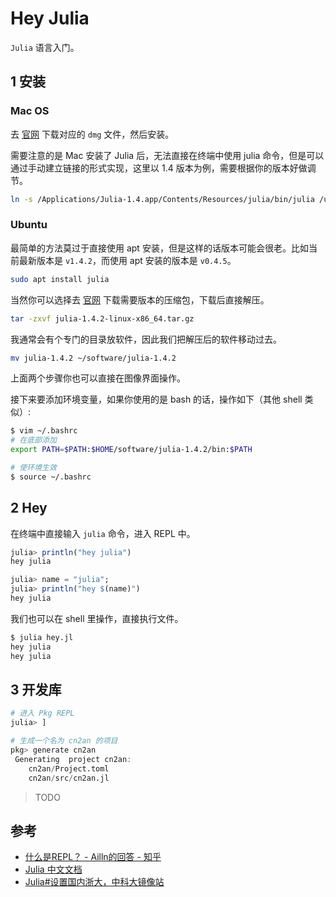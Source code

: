 # Hey Julia

`Julia` 语言入门。

## 1 安装

### Mac OS

去 [官网](https://julialang.org/downloads/) 下载对应的 `dmg` 文件，然后安装。

需要注意的是 Mac 安装了 Julia 后，无法直接在终端中使用 julia 命令，但是可以通过手动建立链接的形式实现，这里以 1.4 版本为例，需要根据你的版本好做调节。

```bash
ln -s /Applications/Julia-1.4.app/Contents/Resources/julia/bin/julia /usr/local/bin/julia
```

### Ubuntu

最简单的方法莫过于直接使用 apt 安装，但是这样的话版本可能会很老。比如当前最新版本是 `v1.4.2`，而使用 apt 安装的版本是 `v0.4.5`。

```bash
sudo apt install julia
```

当然你可以选择去 [官网](https://julialang.org/downloads/) 下载需要版本的压缩包，下载后直接解压。

```bash
tar -zxvf julia-1.4.2-linux-x86_64.tar.gz
```

我通常会有个专门的目录放软件，因此我们把解压后的软件移动过去。

```bash
mv julia-1.4.2 ~/software/julia-1.4.2
```

上面两个步骤你也可以直接在图像界面操作。

接下来要添加环境变量，如果你使用的是 bash 的话，操作如下（其他 shell 类似）:

```bash
$ vim ~/.bashrc
# 在底部添加
export PATH=$PATH:$HOME/software/julia-1.4.2/bin:$PATH

# 使环境生效
$ source ~/.bashrc
```

## 2 Hey

在终端中直接输入 `julia` 命令，进入 REPL 中。

```julia
julia> println("hey julia")
hey julia

julia> name = "julia";
julia> println("hey $(name)")
hey julia
```

我们也可以在 shell 里操作，直接执行文件。

```bash
$ julia hey.jl
hey julia
hey julia
```

## 3 开发库

```julia
# 进入 Pkg REPL
julia> ]

# 生成一个名为 cn2an 的项目
pkg> generate cn2an
 Generating  project cn2an:
    cn2an/Project.toml
    cn2an/src/cn2an.jl
```

> TODO

## 参考

- [什么是REPL？ - Ailln的回答 - 知乎](https://www.zhihu.com/question/53865469/answer/800624678)
- [Julia 中文文档](https://docs.juliacn.com/latest/)
- [Julia#设置国内浙大，中科大镜像站](https://blog.csdn.net/qq_38063935/article/details/84971513)